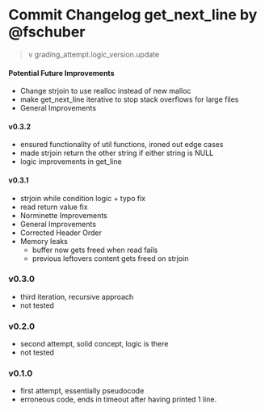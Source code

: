 # Commit Changelog get_next_line by @fschuber

> v grading_attempt.logic_version.update

#### Potential Future Improvements
- Change strjoin to use realloc instead of new malloc
- make get_next_line iterative to stop stack overflows for large files
- General Improvements

#### v0.3.2
- ensured functionality of util functions, ironed out edge cases
- made strjoin return the other string if either string is NULL
- logic improvements in get_line

#### v0.3.1
- strjoin while condition logic + typo fix
- read return value fix
- Norminette Improvements
- General Improvements
- Corrected Header Order
- Memory leaks
	- buffer now gets freed when read fails
	- previous leftovers content gets freed on strjoin

### v0.3.0
- third iteration, recursive approach
- not tested

### v0.2.0
- second attempt, solid concept, logic is there
- not tested

### v0.1.0
- first attempt, essentially pseudocode
- erroneous code, ends in timeout after having printed 1 line.
